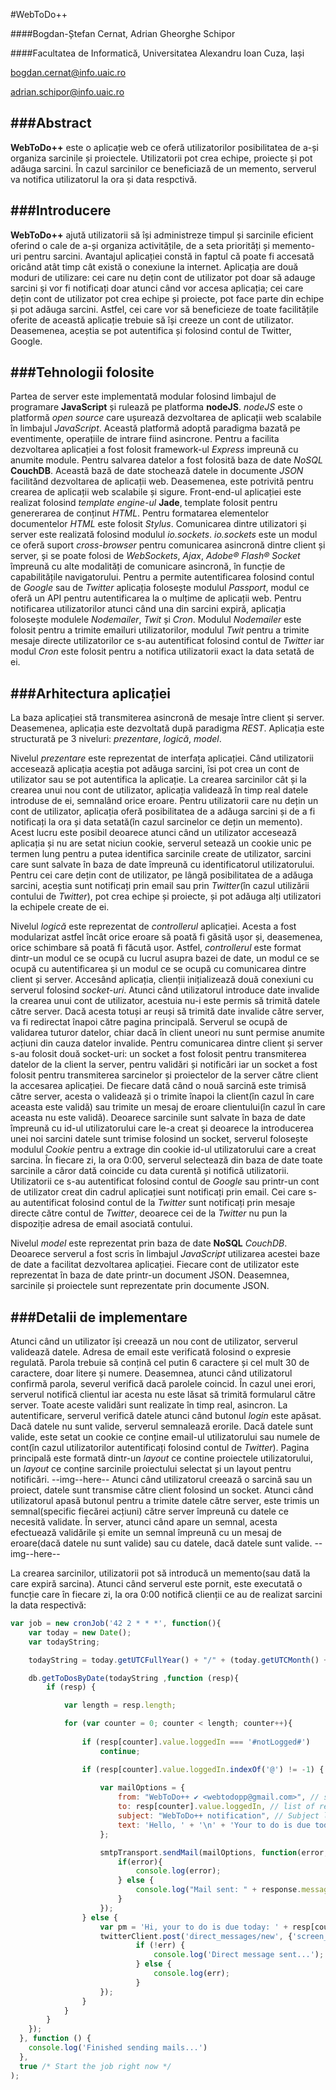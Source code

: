 #WebToDo++

 
####Bogdan-Ștefan Cernat, Adrian Gheorghe Schipor

####Facultatea de Informatică, Universitatea Alexandru Ioan Cuza, Iași


 
[bogdan.cernat@info.uaic.ro](bogdan.cernat@info.uaic.ro)

[adrian.schipor@info.uaic.ro](adrian.schipor@info.uaic.ro)
 
 
###Abstract
------------
 
 **WebToDo++** este o aplicație web ce oferă utilizatorilor posibilitatea de a-și organiza sarcinile și proiectele. Utilizatorii pot crea echipe, proiecte și pot adăuga sarcini. În cazul sarcinilor ce beneficiază de un memento, serverul va notifica utilizatorul la ora și data respctivă.
 
 

###Introducere
---------------
 **WebToDo++** ajută utilizatorii să își administreze timpul și sarcinile eficient oferind o cale de a-și organiza activitățile, de a seta priorități și memento-uri pentru sarcini. Avantajul aplicației constă in faptul că poate fi accesată oricând atât timp cât există o conexiune la internet. Aplicația are două moduri de utilizare: cei care nu dețin cont de utilizator pot doar să adauge sarcini și vor fi notificați doar atunci când vor accesa aplicația; cei care dețin cont de utilizator pot crea echipe și proiecte, pot face parte din echipe și pot adăuga sarcini. Astfel, cei care vor să beneficieze de toate facilitățile oferite de această aplicație trebuie să își creeze un cont de utilizator. Deasemenea, aceștia se pot autentifica și folosind contul de Twitter, Google.
 

###Tehnologii folosite
-----------------------

 Partea de server este implementată modular folosind limbajul de programare **JavaScript** și rulează pe platforma **nodeJS**. *nodeJS* este o platformă *open source* care ușurează dezvoltarea de aplicații web scalabile în limbajul *JavaScript*. Această platformă adoptă paradigma bazată pe eventimente, operațiile de intrare fiind asincrone. Pentru a facilita dezvoltarea aplicației a fost folosit framework-ul *Express* impreună cu anumite module. Pentru salvarea datelor a fost folosită baza de date *NoSQL* **CouchDB**. Această bază de date stochează datele in documente *JSON* facilitănd dezvoltarea de aplicații web. Deasemenea, este potrivită pentru crearea de aplicații web scalabile și sigure. Front-end-ul aplicației este realizat folosind *template engine-ul* **Jade**, template folosit pentru genererarea de conținut *HTML*. Pentru formatarea elementelor documentelor *HTML* este folosit *Stylus*. Comunicarea dintre utilizatori și server este realizată folosind modulul *io.sockets*. *io.sockets* este un modul ce oferă suport *cross-browser* pentru comunicarea asincronă dintre client și server, și se poate folosi de *WebSockets*, *Ajax*, *Adobe® Flash® Socket* împreună cu alte modalități de comunicare asincronă, în funcție de capabilitățile navigatorului. Pentru a permite autentificarea folosind contul de *Google* sau de *Twitter* aplicația folosește modulul *Passport*, modul ce oferă un API pentru autentificarea la o mulțime de aplicații web. Pentru notificarea utilizatorilor atunci când una din sarcini expiră, aplicația folosește modulele *Nodemailer*, *Twit* și *Cron*. Modulul *Nodemailer* este folosit pentru a trimite emailuri utilizatorilor, modulul *Twit* pentru a trimite mesaje directe utilizatorilor ce s-au autentificat folosind contul de *Twitter* iar modul *Cron* este folosit pentru a notifica utilizatorii exact la data setată de ei. 

###Arhitectura aplicației
--------------------------

La baza aplicației stă transmiterea asincronă de mesaje între client și server. Deasemenea, aplicația este dezvoltată după paradigma *REST*. Aplicația este structurată pe 3 niveluri: *prezentare*, *logică*, *model*.

Nivelul *prezentare* este reprezentat de interfața aplicației. Când utilizatorii accesează aplicația aceștia pot adăuga sarcini, îsi pot crea un cont de utilizator sau se pot autentifica la aplicație. La crearea sarcinilor cât și la crearea unui nou cont de utilizator, aplicația validează în timp real datele introduse de ei, semnalând orice eroare.  Pentru utilizatorii care nu dețin un cont de utilizator, aplicația oferă posibilitatea de a adăuga sarcini și de a fi notificați  la ora și data setată(în cazul sarcinelor ce dețin un memento). Acest lucru este posibil deoarece atunci când un utilizator accesează aplicația și nu are setat niciun cookie, serverul setează un cookie unic pe termen lung pentru a putea identifica sarcinile create de utilizator, sarcini care sunt salvate în baza de date împreună cu identificatorul utilizatorului. Pentru cei care dețin cont de utilizator, pe lângă posibilitatea de a adăuga sarcini, aceștia sunt notificați prin email sau prin *Twitter*(în cazul utilizării contului de *Twitter*), pot crea echipe și proiecte, și pot adăuga alți utilizatori la echipele create de ei. 

Nivelul *logică* este reprezentat de *controllerul* aplicației. Acesta  a fost modularizat astfel încât orice eroare să poată fi găsită ușor și, deasemenea, orice schimbare să poată fi făcută ușor. Astfel, *controllerul* este format dintr-un modul ce se ocupă cu lucrul asupra bazei de date, un modul ce se ocupă cu autentificarea și un modul ce se ocupă cu comunicarea dintre client și server. Accesând aplicația, clienții inițializează două conexiuni cu serverul folosind *socket-uri*. Atunci când utilizatorul introduce date invalide la crearea unui cont de utilizator, acestuia nu-i este permis să trimită datele către server. Dacă acesta totuși ar reuși să trimită date invalide către server, va fi redirectat înapoi către pagina principală. Serverul se ocupă de validarea tuturor datelor, chiar dacă în client uneori nu sunt permise anumite acțiuni din cauza datelor invalide. Pentru comunicarea dintre client și server s-au folosit două socket-uri: un socket a fost folosit pentru transmiterea datelor de la client la server, pentru validări și notificări iar un socket a fost folosit pentru transmiterea sarcinelor și proiectelor de la server către client la accesarea aplicației. De fiecare dată când o nouă sarcină este trimisă către server, acesta o validează și o trimite înapoi la client(în cazul în care aceasta este validă) sau trimite un mesaj de eroare clientului(în cazul în care aceasta nu este validă). Deoarece sarcinile sunt salvate în baza de date împreună cu id-ul utilizatorului care le-a creat și deoarece la introducerea unei noi sarcini datele sunt trimise folosind un socket, serverul folosește modulul *Cookie* pentru a extrage din cookie id-ul utilizatorului care a creat sarcina. În fiecare zi, la ora 0:00, serverul selectează din baza de date toate sarcinile a căror dată coincide cu data curentă și notifică utilizatorii. Utilizatorii ce s-au autentificat folosind contul de *Google* sau printr-un cont de utilizator creat din cadrul aplicației sunt notificați prin email. Cei care s-au autentificat folosind contul de la *Twitter* sunt notificați prin mesaje directe către contul de *Twitter*, deoarece cei de la *Twitter* nu pun la dispoziție adresa de email asociată contului. 

Nivelul *model* este reprezentat prin baza de date **NoSQL** *CouchDB*. Deoarece serverul a fost scris în limbajul *JavaScript* utilizarea acestei baze de date a facilitat dezvoltarea aplicației. Fiecare cont de utilizator este reprezentat în baza de date printr-un document JSON. Deasemnea, sarcinile și proiectele sunt reprezentate prin documente JSON. 


###Detalii de implementare
--------------------------

Atunci când un utilizator își creează un nou cont de utilizator, serverul validează datele. Adresa de email este verificată folosind o expresie regulată. Parola trebuie să conțină cel putin 6 caractere și cel mult 30 de caractere, doar litere și numere. Deasemnea, atunci când utilizatorul confirmă parola, severul verifică dacă parolele coincid. În cazul unei erori, serverul notifică clientul iar acesta nu este lăsat să trimită formularul către server. Toate aceste validări sunt realizate în timp real, asincron. 
La autentificare, serverul verifică datele atunci când butonul *login* este apăsat. Dacă datele nu sunt valide, serverul semnalează erorile. Dacă datele sunt valide, este setat un cookie ce conține email-ul utilizatorului sau numele de cont(în cazul utilizatorilor autentificați folosind contul de *Twitter*). Pagina principală este formată dintr-un *layout* ce contine proiectele utilizatorului, un *layout* ce conține sarcinile proiectului selectat și un layout pentru notificări. --img--here-- 
Atunci când utilizatorul creează o sarcină sau un proiect, datele sunt transmise către client folosind un socket. Atunci când utilizatorul apasă butonul pentru a trimite datele către server, este trimis un semnal(specific fiecărei acțiuni) către server împreună cu datele ce necesită validate. În server, atunci când apare un semnal, acesta efectuează validările și emite un semnal împreună cu un mesaj de eroare(dacă datele nu sunt valide) sau cu datele, dacă datele sunt valide. --img--here--

La crearea sarcinilor, utilizatorii pot să introducă un memento(sau dată la care expiră sarcina). Atunci când serverul este pornit, este executată o funcție care în fiecare zi, la ora 0:00 notifică clienții ce au de realizat sarcini la data respectivă:

```javascript
var job = new cronJob('42 2 * * *', function(){
    var today = new Date();                
    var todayString;

    todayString = today.getUTCFullYear() + "/" + (today.getUTCMonth() + 1) + "/" + today.getDate();

    db.getToDosByDate(todayString ,function (resp){
        if (resp) {

            var length = resp.length;

            for (var counter = 0; counter < length; counter++){
                
                if (resp[counter].value.loggedIn === '#notLogged#')    
                    continue;

                if (resp[counter].value.loggedIn.indexOf('@') != -1) {
                    
                    var mailOptions = {
                        from: "WebToDo++ ✔ <webtodopp@gmail.com>", // sender address
                        to: resp[counter].value.loggedIn, // list of receivers
                        subject: "WebToDo++ notification", // Subject line
                        text: 'Hello, ' + '\n' + 'Your to do is due today: ' + resp[counter].value.todo // plaintext body
                    };

                    smtpTransport.sendMail(mailOptions, function(error, response){
                        if(error){
                            console.log(error);
                        } else {
                            console.log("Mail sent: " + response.message);
                        }
                    });
                } else {
                    var pm = 'Hi, your to do is due today: ' + resp[counter].value.todo;  
                    twitterClient.post('direct_messages/new', {'screen_name': resp[counter].value.loggedIn, 'text': pm}, function(err, reply) {
                            if (!err) {
                                console.log('Direct message sent...');
                            } else {
                                console.log(err);
                            }
                    });
                }
            }
        }
    });
  }, function () {
    console.log('Finished sending mails...')
  }, 
  true /* Start the job right now */
);
```